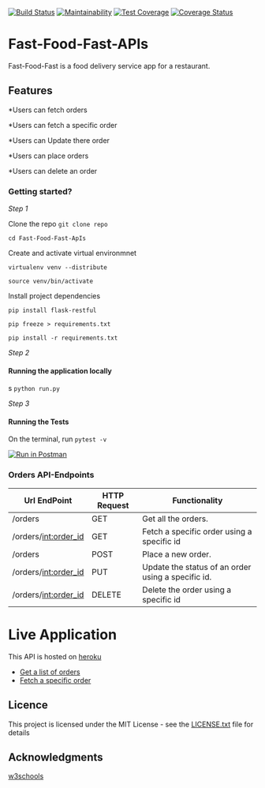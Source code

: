 [![Build Status](https://travis-ci.com/OlalKeith/ch-API-160779636.svg?branch=ch-API-160779636 )](https://travis-ci.com/OlalKeith/API) 
[![Maintainability](https://api.codeclimate.com/v1/badges/e92621d19014869658e5/maintainability)](https://codeclimate.com/github/OlalKeith/Fast-Food-Fast-APIs/maintainability)
[![Test Coverage](https://api.codeclimate.com/v1/badges/e92621d19014869658e5/test_coverage)](https://codeclimate.com/github/OlalKeith/Fast-Food-Fast-APIs/test_coverage)
[![Coverage Status](https://coveralls.io/repos/github/OlalKeith/Fast-Food-Fast-APIs/badge.svg?branch=ch-API-160779636 )](https://coveralls.io/github/OlalKeith/Fast-Food-Fast-APIs?branch=ch-API-160779636 )

# Fast-Food-Fast-APIs

Fast-Food-Fast is a food delivery service app for a restaurant.


## Features

*Users can fetch orders

*Users can fetch a specific order

*Users can Update there order

*Users can place orders

*Users can delete an order


### Getting started?

*Step 1*

Clone the repo
```git clone repo ```

```cd Fast-Food-Fast-ApIs ```

Create and activate virtual environmnet

```virtualenv venv --distribute ```

```source venv/bin/activate```

Install project dependencies

```pip install flask-restful```

```pip freeze > requirements.txt```

```pip install -r requirements.txt```

*Step 2*

#### Running the application locally
s
```python run.py```

*Step 3*

#### Running the Tests

On the terminal, run ```pytest -v```

[![Run in Postman](https://run.pstmn.io/button.svg)](https://app.getpostman.com/run-collection/ce5fa5121eb851f81114)

### Orders API-Endpoints

| Url EndPoint           | HTTP Request| Functionality                  	       		   | 
| ---------------------  |-------------|--------------------------------------     		   |
| /orders           	 | GET		   | Get all the orders.            		   		   |
| /orders/<int:order_id> | GET		   | Fetch a specific order using a specific id        |
| /orders          		 | POST 	   | Place a new order.             	       		   |
| /orders/<int:order_id> | PUT		   | Update the status of an order using a specific id.|
| /orders/<int:order_id> | DELETE 	   | Delete the order using a specific id 			   |


# Live Application

This API is hosted on [heroku](https://www.heroku.com/) 

- [Get a list of orders](https://olal-fast-food-api.herokuapp.com/api/v1/orders)
- [Fetch a specific order](https://olal-fast-food-api.herokuapp.com/api/v1/orders/2)


## Licence
This project is licensed under the MIT License - see the [LICENSE.txt](LICENSE.txt) file for details

## Acknowledgments

[w3schools](https://www.w3schools.com/)
